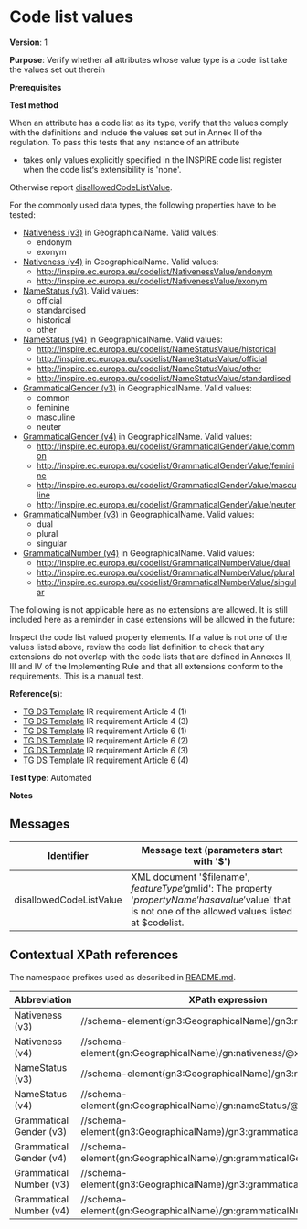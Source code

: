# Code list values

**Version**: 1

**Purpose**: Verify whether all attributes whose value type is a code list take the values set out therein

**Prerequisites**

**Test method**

When an attribute has a code list as its type, verify that the values comply with the definitions and include the values set out in Annex II of the regulation. To pass this tests that any instance of an attribute

* takes only values explicitly specified in the INSPIRE code list register when the code list‘s extensibility is 'none'.

Otherwise report [disallowedCodeListValue](#disallowedCodeListValue).

For the commonly used data types, the following properties have to be tested:
* [Nativeness (v3)](#Nativeness3) in GeographicalName. Valid values:
  * endonym
  * exonym
* [Nativeness (v4)](#Nativess4) in GeographicalName. Valid values:
  * http://inspire.ec.europa.eu/codelist/NativenessValue/endonym
  * http://inspire.ec.europa.eu/codelist/NativenessValue/exonym
* [NameStatus (v3)](#NameStatus3). Valid values:
  * official
  * standardised
  * historical
  * other
* [NameStatus (v4)](#NameStatus4) in GeographicalName. Valid values:
  * http://inspire.ec.europa.eu/codelist/NameStatusValue/historical
  * http://inspire.ec.europa.eu/codelist/NameStatusValue/official
  * http://inspire.ec.europa.eu/codelist/NameStatusValue/other
  * http://inspire.ec.europa.eu/codelist/NameStatusValue/standardised
* [GrammaticalGender (v3)](#GramGender3) in GeographicalName. Valid values:
  * common
  * feminine
  * masculine
  * neuter
* [GrammaticalGender (v4)](#GramGender4) in GeographicalName. Valid values:
  * http://inspire.ec.europa.eu/codelist/GrammaticalGenderValue/common
  * http://inspire.ec.europa.eu/codelist/GrammaticalGenderValue/feminine
  * http://inspire.ec.europa.eu/codelist/GrammaticalGenderValue/masculine
  * http://inspire.ec.europa.eu/codelist/GrammaticalGenderValue/neuter
* [GrammaticalNumber (v3)](#GramNumber3) in GeographicalName. Valid values:
  * dual
  * plural
  * singular
* [GrammaticalNumber (v4)](#GramNumber4) in GeographicalName. Valid values:
  * http://inspire.ec.europa.eu/codelist/GrammaticalNumberValue/dual
  * http://inspire.ec.europa.eu/codelist/GrammaticalNumberValue/plural
  * http://inspire.ec.europa.eu/codelist/GrammaticalNumberValue/singular
  
The following is not applicable here as no extensions are allowed. It is still included here as a reminder in case extensions will be allowed in the future:

Inspect the code list valued property elements. If a value is not one of the values listed above, review the code list definition to check that any extensions do not overlap with the code lists that are defined in Annexes II, III and IV of the Implementing Rule and that all extensions conform to the requirements. This is a manual test.
  
**Reference(s)**: 

* [TG DS Template](http://inspire.ec.europa.eu/id/ats/data/3.0rc3/schemas/README#ref_TG_DS_tmpl) IR requirement Article 4 (1)
* [TG DS Template](http://inspire.ec.europa.eu/id/ats/data/3.0rc3/schemas/README#ref_TG_DS_tmpl) IR requirement Article 4 (3)
* [TG DS Template](http://inspire.ec.europa.eu/id/ats/data/3.0rc3/schemas/README#ref_TG_DS_tmpl) IR requirement Article 6 (1)
* [TG DS Template](http://inspire.ec.europa.eu/id/ats/data/3.0rc3/schemas/README#ref_TG_DS_tmpl) IR requirement Article 6 (2)
* [TG DS Template](http://inspire.ec.europa.eu/id/ats/data/3.0rc3/schemas/README#ref_TG_DS_tmpl) IR requirement Article 6 (3)
* [TG DS Template](http://inspire.ec.europa.eu/id/ats/data/3.0rc3/schemas/README#ref_TG_DS_tmpl) IR requirement Article 6 (4)

**Test type**: Automated

**Notes**

## Messages

Identifier  |  Message text (parameters start with '$')
---------------------------------------------------------- | -------------------------------------------------------------------------
disallowedCodeListValue <a name="disallowedCodeListValue"/>  |  XML document '$filename', $featureType '$gmlid': The property '$propertyName' has a value '$value' that is not one of the allowed values listed at $codelist. 

## Contextual XPath references

The namespace prefixes used as described in [README.md](http://inspire.ec.europa.eu/id/ats/data/3.0rc3/schemas/README#namespaces).

Abbreviation                                               |  XPath expression
---------------------------------------------------------- | -------------------------------------------------------------------------
Nativeness (v3) <a name="Nativeness3"></a>   | //schema-element(gn3:GeographicalName)/gn3:nativeness/text()
Nativeness (v4) <a name="Nativeness4"></a>   | //schema-element(gn:GeographicalName)/gn:nativeness/@xlink:href
NameStatus (v3) <a name="NameStatus3"></a>   | //schema-element(gn3:GeographicalName)/gn3:nameStatus/text()
NameStatus (v4) <a name="NameStatus4"></a>   | //schema-element(gn:GeographicalName)/gn:nameStatus/@xlink:href
Grammatical Gender (v3) <a name="GramGender3"></a>   | //schema-element(gn3:GeographicalName)/gn3:grammaticalGender/text()
Grammatical Gender (v4) <a name="GramGender4"></a>   | //schema-element(gn:GeographicalName)/gn:grammaticalGender/@xlink:href
Grammatical Number (v3) <a name="GramNumber3"></a>   | //schema-element(gn3:GeographicalName)/gn3:grammaticalNumber/text()
Grammatical Number (v4) <a name="GramNumber4"></a>   | //schema-element(gn:GeographicalName)/gn:grammaticalNumber/@xlink:href
